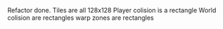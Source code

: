 Refactor done.
Tiles are all 128x128
Player colision is a rectangle
World colision are rectangles
warp zones are rectangles
